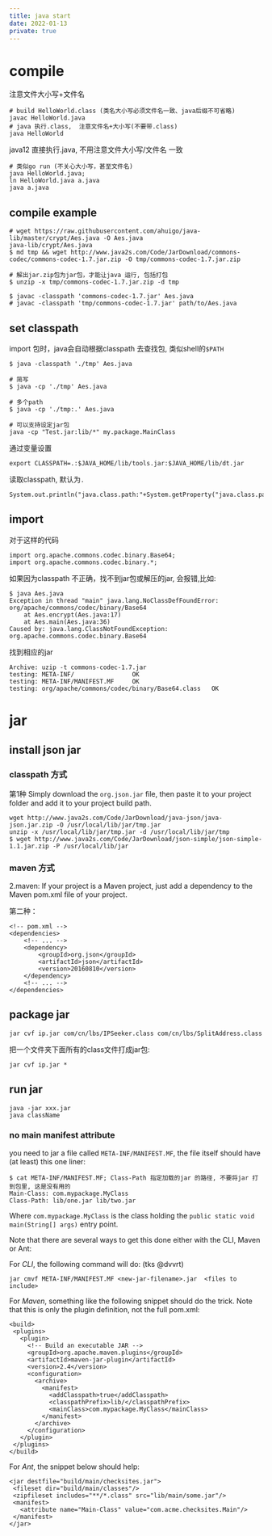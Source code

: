 ```yaml
---
title: java start
date: 2022-01-13
private: true
---
```

# compile
注意文件大小写+文件名

    # build HelloWorld.class (类名大小写必须文件名一致、java后缀不可省略)
    javac HelloWorld.java
    # java 执行.class,  注意文件名+大小写(不要带.class)
    java HelloWorld

java12 直接执行.java,  不用注意文件大小写/文件名 一致

    # 类似go run (不关心大小写，甚至文件名)
    java HelloWorld.java; 
    ln HelloWorld.java a.java
    java a.java

## compile example

	# wget https://raw.githubusercontent.com/ahuigo/java-lib/master/crypt/Aes.java -O Aes.java
    java-lib/crypt/Aes.java
    $ md tmp && wget http://www.java2s.com/Code/JarDownload/commons-codec/commons-codec-1.7.jar.zip -O tmp/commons-codec-1.7.jar.zip

    # 解出jar.zip包为jar包，才能让java 运行, 包括打包
    $ unzip -x tmp/commons-codec-1.7.jar.zip -d tmp

	$ javac -classpath 'commons-codec-1.7.jar' Aes.java
	# javac -classpath 'tmp/commons-codec-1.7.jar' path/to/Aes.java

## set classpath
import 包时，java会自动根据classpath 去查找包, 类似shell的`$PATH`

    $ java -classpath './tmp' Aes.java

    # 简写
    $ java -cp './tmp' Aes.java

    # 多个path
    $ java -cp './tmp:.' Aes.java

    # 可以支持设定jar包
    java -cp "Test.jar:lib/*" my.package.MainClass

通过变量设置

    export CLASSPATH=.:$JAVA_HOME/lib/tools.jar:$JAVA_HOME/lib/dt.jar

读取classpath, 默认为`.`

    System.out.println("java.class.path:"+System.getProperty("java.class.path"));

## import
对于这样的代码

    import org.apache.commons.codec.binary.Base64;
    import org.apache.commons.codec.binary.*;

如果因为classpath 不正确，找不到jar包或解压的jar, 会报错,比如:

    $ java Aes.java
    Exception in thread "main" java.lang.NoClassDefFoundError: org/apache/commons/codec/binary/Base64
    	at Aes.encrypt(Aes.java:17)
    	at Aes.main(Aes.java:36)
    Caused by: java.lang.ClassNotFoundException: org.apache.commons.codec.binary.Base64


找到相应的jar

    Archive: uzip -t commons-codec-1.7.jar
    testing: META-INF/                OK
    testing: META-INF/MANIFEST.MF     OK
    testing: org/apache/commons/codec/binary/Base64.class   OK

# jar

## install json jar
### classpath 方式
第1种 Simply download the `org.json.jar` file, then paste it to your project folder and add it to your project build path.

    wget http://www.java2s.com/Code/JarDownload/java-json/java-json.jar.zip -O /usr/local/lib/jar/tmp.jar
    unzip -x /usr/local/lib/jar/tmp.jar -d /usr/local/lib/jar/tmp
    $ wget http://www.java2s.com/Code/JarDownload/json-simple/json-simple-1.1.jar.zip -P /usr/local/lib/jar

### maven 方式
2.maven: If your project is a Maven project, just add a dependency to the Maven pom.xml file of your project.

第二种：

    <!-- pom.xml -->
    <dependencies>
        <!-- ... -->
        <dependency>
            <groupId>org.json</groupId>
            <artifactId>json</artifactId>
            <version>20160810</version>
        </dependency>
        <!-- ... -->
    </dependencies>

## package jar

    jar cvf ip.jar com/cn/lbs/IPSeeker.class com/cn/lbs/SplitAddress.class

把一个文件夹下面所有的class文件打成jar包:

    jar cvf ip.jar *

## run jar

    java -jar xxx.jar
    java className

### no main manifest attribute
you need to jar a file called `META-INF/MANIFEST.MF`, the file itself should have (at least) this one liner:

    $ cat META-INF/MANIFEST.MF; Class-Path 指定加载的jar 的路径, 不要将jar 打到包里, 这是没有用的
    Main-Class: com.mypackage.MyClass
    Class-Path: lib/one.jar lib/two.jar

Where `com.mypackage.MyClass` is the class holding the `public static void main(String[] args)` entry point.

Note that there are several ways to get this done either with the CLI, Maven or Ant:

For *CLI*, the following command will do: (tks @dvvrt)

    jar cmvf META-INF/MANIFEST.MF <new-jar-filename>.jar  <files to include>

For *Maven*, something like the following snippet should do the trick. Note that this is only the plugin definition, not the full pom.xml:

    <build>
     <plugins>
       <plugin>
         <!-- Build an executable JAR -->
         <groupId>org.apache.maven.plugins</groupId>
         <artifactId>maven-jar-plugin</artifactId>
         <version>2.4</version>
         <configuration>
           <archive>
             <manifest>
               <addClasspath>true</addClasspath>
               <classpathPrefix>lib/</classpathPrefix>
               <mainClass>com.mypackage.MyClass</mainClass>
             </manifest>
           </archive>
         </configuration>
       </plugin>
     </plugins>
    </build>

For *Ant*, the snippet below should help:

    <jar destfile="build/main/checksites.jar">
     <fileset dir="build/main/classes"/>
     <zipfileset includes="**/*.class" src="lib/main/some.jar"/>
     <manifest>
       <attribute name="Main-Class" value="com.acme.checksites.Main"/>
     </manifest>
    </jar>